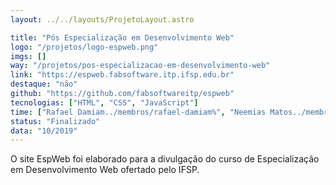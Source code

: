 ```yaml
---
layout: ../../layouts/ProjetoLayout.astro

title: "Pós Especialização em Desenvolvimento Web"
logo: "/projetos/logo-espweb.png"
imgs: []
way: "/projetos/pos-especializacao-em-desenvolvimento-web"
link: "https://espweb.fabsoftware.itp.ifsp.edu.br"
destaque: "não"
github: "https://github.com/fabsoftwareitp/espweb"
tecnologias: ["HTML", "CSS", "JavaScript"]
time: ["Rafael Damiam../membros/rafael-damiam%", "Neemias Matos../membros/neemias-matos%"]
status: "Finalizado"
data: "10/2019"
---
```


O site EspWeb foi elaborado para a divulgação do curso de Especialização em Desenvolvimento Web ofertado pelo IFSP.
